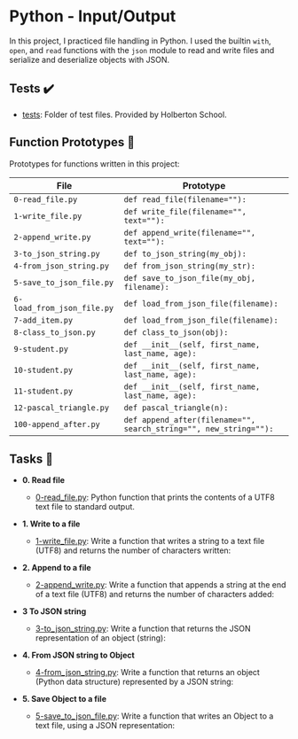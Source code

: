 # Python - Input/Output

In this project, I practiced file handling in Python. I used the builtin `with`,
`open`, and `read` functions with the `json` module to read and write files and
serialize and deserialize objects with JSON.

## Tests :heavy_check_mark:

* [tests](./tests): Folder of test files. Provided by Holberton School.

## Function Prototypes :floppy_disk:

Prototypes for functions written in this project:

| File        | Prototype               |
| ----------- | ----------------------- |
| `0-read_file.py` | `def read_file(filename=""):` |
| `1-write_file.py` | `def write_file(filename="", text=""):` |
| `2-append_write.py` | `def append_write(filename="", text=""):` |
| `3-to_json_string.py` | `def to_json_string(my_obj):` |
| `4-from_json_string.py` | `def from_json_string(my_str):` |
| `5-save_to_json_file.py` | `def save_to_json_file(my_obj, filename):` |
| `6-load_from_json_file.py` | `def load_from_json_file(filename):` |
| `7-add_item.py` | `def load_from_json_file(filename):` |
| `8-class_to_json.py` | `def class_to_json(obj):` |
| `9-student.py` | `def __init__(self, first_name, last_name, age):` |
| `10-student.py` | `def __init__(self, first_name, last_name, age):` |
| `11-student.py` | `def __init__(self, first_name, last_name, age):` |
| `12-pascal_triangle.py` | `def pascal_triangle(n):`|
| `100-append_after.py` | `def append_after(filename="", search_string="", new_string=""):` |

## Tasks :page_with_curl:

* **0. Read file**
  * [0-read_file.py](./0-read_file.py): Python function that prints the contents of a UTF8 text
  file to standard output.

* **1. Write to a file**
  * [1-write_file.py](./1-write_file.py): Write a function that writes a string to a text file (UTF8) and returns the number of characters written:

* **2. Append to a file**
  * [2-append_write.py](./2-append_write.py): Write a function that appends a string at the end of a text file (UTF8) and returns the number of characters added:
* **3 To JSON string**
  * [3-to_json_string.py](./3-to_json_string.py): Write a function that returns the JSON representation of an object (string):

* **4. From JSON string to Object**
  * [4-from_json_string.py](./4-from_json_string.py): Write a function that returns an object (Python data structure) represented by a JSON string:

* **5. Save Object to a file**
  * [5-save_to_json_file.py](./5-save_to_json_file.py): Write a function that writes an Object to a text file, using a JSON representation:
